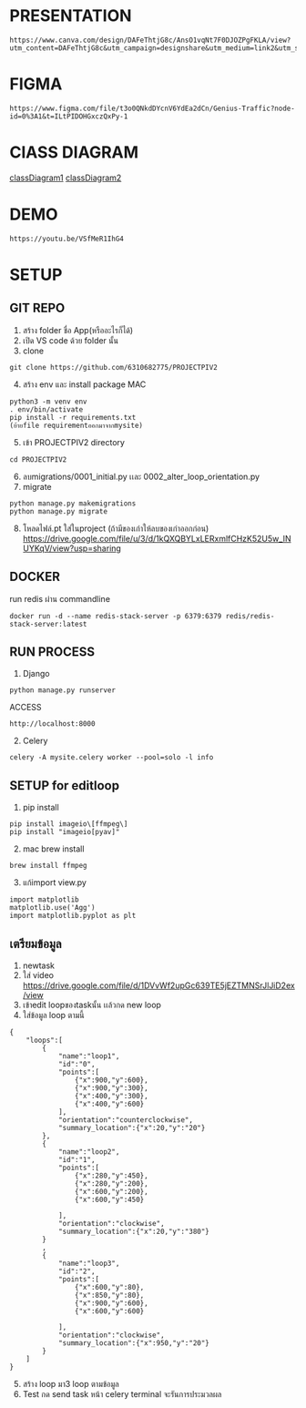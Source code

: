 # PRESENTATION

    https://www.canva.com/design/DAFeThtjG8c/AnsO1vqNt7F0DJOZPgFKLA/view?utm_content=DAFeThtjG8c&utm_campaign=designshare&utm_medium=link2&utm_source=sharebutton

# FIGMA

    https://www.figma.com/file/t3o0QNkdDYcnV6YdEa2dCn/Genius-Traffic?node-id=0%3A1&t=ILtPIDOHGxczQxPy-1

# ClASS DIAGRAM

[classDiagram1](https://drive.google.com/file/d/1Sg4zGttQImzb1w7bDk8rh1rHCBDMk3ls/view?usp=sharing)
[classDiagram2](https://drive.google.com/file/d/1C0NK-yBUCDKMyh1pVtj6CSCLyBVNNJMe/view?usp=sharing)

# DEMO

    https://youtu.be/VSfMeR1IhG4

# SETUP

## GIT REPO
1.  สร้าง folder ชื่อ App(หรืออะไรก็ได้)
2.  เปิด VS code ด้วย folder นั้น
3.  clone 
```
git clone https://github.com/6310682775/PROJECTPIV2
```
4.  สร้าง env และ install package
MAC
```
python3 -m venv env
. env/bin/activate
pip install -r requirements.txt
(ย้ายfile requirementออกมาจากmysite) 
```
5.  เข้า PROJECTPIV2 directory
```
cd PROJECTPIV2
```
6.  ลบmigrations/0001_initial.py เเละ 0002_alter_loop_orientation.py
7.  migrate 
```
python manage.py makemigrations
python manage.py migrate
```
8.  โหลดไฟล์.pt ใส่ในproject (ถ้ามีของเก่าให้ลบของเก่าออกก่อน)
https://drive.google.com/file/u/3/d/1kQXQBYLxLERxmlfCHzK52U5w_INUYKqV/view?usp=sharing

## DOCKER
run redis  ผ่าน commandline 
```
docker run -d --name redis-stack-server -p 6379:6379 redis/redis-stack-server:latest
```

## RUN PROCESS
1.  Django
```
python manage.py runserver
```
ACCESS
```
http://localhost:8000
```
2.  Celery
```
celery -A mysite.celery worker --pool=solo -l info
```

## SETUP for editloop
1.  pip install
```
pip install imageio\[ffmpeg\]
pip install "imageio[pyav]"
```
2.  mac brew install
```
brew install ffmpeg
```
3.  แก้import view.py
```
import matplotlib
matplotlib.use('Agg') 
import matplotlib.pyplot as plt
```

## เตรียมข้อมูล
1.  newtask
2.  ใส่ video
https://drive.google.com/file/d/1DVvWf2upGc639TE5jEZTMNSrJlJiD2ex/view
3.  เข้าedit loopของtaskนั้น เเล้วกด new loop
4.  ใส่ข้อมูล loop ตามนี้
```
{
    "loops":[
        {
            "name":"loop1",
            "id":"0",
            "points":[
                {"x":900,"y":600},
                {"x":900,"y":300},
                {"x":400,"y":300},
                {"x":400,"y":600}
            ],
            "orientation":"counterclockwise",
            "summary_location":{"x":20,"y":"20"}
        },
        {
            "name":"loop2",
            "id":"1",
            "points":[
                {"x":280,"y":450},
                {"x":280,"y":200},
                {"x":600,"y":200},
                {"x":600,"y":450}
                
            ],
            "orientation":"clockwise",
            "summary_location":{"x":20,"y":"380"}
        }
        ,
        {
            "name":"loop3",
            "id":"2",
            "points":[
                {"x":600,"y":80},
                {"x":850,"y":80},
                {"x":900,"y":600},
                {"x":600,"y":600}
                
            ],
            "orientation":"clockwise",
            "summary_location":{"x":950,"y":"20"}
        }
    ]
}
```
5.  สร้าง loop มา3 loop ตามข้อมูล
6.  Test กด send task หน้า celery terminal จะรันการประมวลผล




